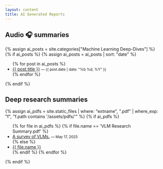 ```yaml
---
layout: content
title: AI Generated Reports
---
```


## Audio 🎧 summaries

{% assign ai_posts = site.categories["Machine Learning Deep-Dives"] %}
{% if ai_posts %}
  {% assign ai_posts = ai_posts | sort: "date" %}
  <ul class="icon-list">
  {% for post in ai_posts %}
    <li>
      <a href="{{ post.url }}">{{ post.title }}</a>
      <small>— {{ post.date | date: "%b %d, %Y" }}</small>
    </li>
  {% endfor %}
  </ul>
{% endif %}

## Deep research summaries

{% assign ai_pdfs = site.static_files | where: "extname", ".pdf" | where_exp: "f", "f.path contains '/assets/pdfs/'" %}
{% if ai_pdfs %}
  <ul class="icon-list">
    {% for file in ai_pdfs %}
      {% if file.name == 'VLM Research Summary.pdf' %}
        <li>
          <a href="{{ file.path }}">A survey of VLMs.</a>
          <small>— May 17, 2025</small>
        </li>
      {% else %}
        <li><a href="{{ file.path }}">{{ file.name }}</a></li>
      {% endif %}
    {% endfor %}
  </ul>
{% endif %}
